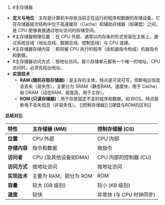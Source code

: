 1. #主存储器 
*   **定义与地位**：主存是计算机中存放当前正在运行的程序和数据的存储设备。它在存储器层次结构中位于高速缓存（Cache）和辅助存储器（如硬盘）之间，是 CPU 能够直接通过地址访问的存储空间。
*   #主存储器物理位置 ：在 CPU 外部，通常以内存条的形式安装在主板上，通过系统总线（地址总线、数据总线、控制总线）与 CPU 连接。
*   #主存储器存储内容 ：即将被 CPU 执行的程序（由机器指令构成）机器指令和数据。
*   #主存储器访问方式 ：按地址访问。每个存储单元都有一个唯一的地址。CPU 访问时，必须先给出地址。
*   **实现技术**：
    *   **RAM (随机存取存储器)**：是主存的主体，特点是可读可写，但断电后信息会丢失（易失性）。主要分为 SRAM（静态RAM，速度快，用于 Cache）和 DRAM（动态RAM，密度高，用于主存）。
    *   **ROM (只读存储器)**：用于存放固定不变的程序和数据，如 BIOS。特点是断电不丢失信息（非易失性）。
[[控制存储器]]   [[硬盘与ROM的区别]] 


**总结对比**

| 特性       | 主存储器 (MM)       | 控制存储器 (CS)       |
| :------- | :-------------- | :--------------- |
| **位置**   | CPU 外部          | CPU 内部           |
| **存储内容** | 指令和数据           | 微指令              |
| **访问者**  | CPU (及其他设备如DMA) | CPU 内部的控制器 (CU)  |
| **访问方式** | 按地址访问           | 按地址访问            |
| **实现技术** | 主要为 RAM，部分为 ROM | ROM              |
| **容量**   | 较大 (GB 级别)      | 较小 (KB 级别)       |
| **速度**   | 较快              | 非常快 (与 CPU 时钟同步) |
